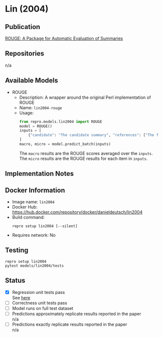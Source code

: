 # Lin (2004)

## Publication
[ROUGE: A Package for Automatic Evaluation of Summaries](https://aclanthology.org/W04-1013/)

## Repositories
n/a

## Available Models
- ROUGE
  - Description: A wrapper around the original Perl implementation of ROUGE
  - Name: `lin2004-rouge`
  - Usage:
    ```python
    from repro.models.lin2004 import ROUGE
    model = ROUGE()
    inputs = [
        {"candidate": "The candidate summary", "references": ["The first reference", "The second"]}
    ]
    macro, micro = model.predict_batch(inputs)
    ```
    The `macro` results are the ROUGE scores averaged over the `inputs`.
    The `micro` results are the ROUGE results for each item in `inputs`.
    
## Implementation Notes
    
## Docker Information
- Image name: `lin2004`
- Docker Hub: https://hub.docker.com/repository/docker/danieldeutsch/lin2004
- Build command:
  ```shell script
  repro setup lin2004 [--silent]
  ```
- Requires network: No
  
## Testing
```shell script
repro setup lin2004
pytest models/lin2004/tests
```

## Status
- [x] Regression unit tests pass  
See [here](https://github.com/danieldeutsch/repro/actions/runs/1083114293)
- [ ] Correctness unit tests pass  
- [ ] Model runs on full test dataset  
- [ ] Predictions approximately replicate results reported in the paper  
n/a  
- [ ] Predictions exactly replicate results reported in the paper  
n/a